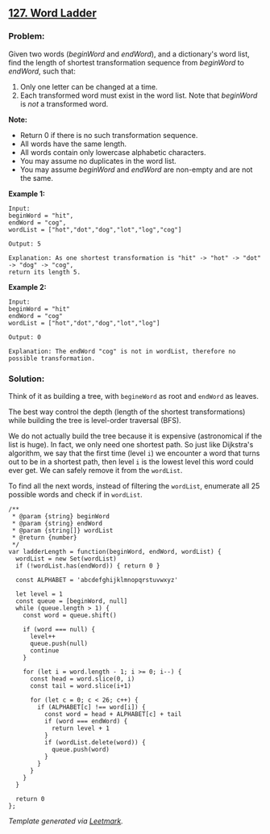 ## [127. Word Ladder](https://leetcode.com/problems/word-ladder/description/)

### Problem:

Given two words (_beginWord_ and _endWord_), and a dictionary's word list, find the length of shortest transformation sequence from _beginWord_ to _endWord_, such that:

1.  Only one letter can be changed at a time.
2.  Each transformed word must exist in the word list. Note that _beginWord_ is _not_ a transformed word.

**Note:**

- Return 0 if there is no such transformation sequence.
- All words have the same length.
- All words contain only lowercase alphabetic characters.
- You may assume no duplicates in the word list.
- You may assume _beginWord_ and _endWord_ are non-empty and are not the same.

**Example 1:**

    Input:
    beginWord = "hit",
    endWord = "cog",
    wordList = ["hot","dot","dog","lot","log","cog"]

    Output: 5

    Explanation: As one shortest transformation is "hit" -> "hot" -> "dot" -> "dog" -> "cog",
    return its length 5.

**Example 2:**

    Input:
    beginWord = "hit"
    endWord = "cog"
    wordList = ["hot","dot","dog","lot","log"]

    Output: 0

    Explanation: The endWord "cog" is not in wordList, therefore no possible transformation.

### Solution:

Think of it as building a tree, with `begineWord` as root and `endWord` as leaves.

The best way control the depth (length of the shortest transformations) while building the tree is level-order traversal (BFS).

We do not actually build the tree because it is expensive (astronomical if the list is huge). In fact, we only need one shortest path. So just like Dijkstra's algorithm, we say that the first time (level `i`) we encounter a word that turns out to be in a shortest path, then level `i` is the lowest level this word could ever get. We can safely remove it from the `wordList`.

To find all the next words, instead of filtering the `wordList`, enumerate all 25 possible words and check if in `wordList`.

    /**
     * @param {string} beginWord
     * @param {string} endWord
     * @param {string[]} wordList
     * @return {number}
     */
    var ladderLength = function(beginWord, endWord, wordList) {
      wordList = new Set(wordList)
      if (!wordList.has(endWord)) { return 0 }

      const ALPHABET = 'abcdefghijklmnopqrstuvwxyz'

      let level = 1
      const queue = [beginWord, null]
      while (queue.length > 1) {
        const word = queue.shift()

        if (word === null) {
          level++
          queue.push(null)
          continue
        }

        for (let i = word.length - 1; i >= 0; i--) {
          const head = word.slice(0, i)
          const tail = word.slice(i+1)

          for (let c = 0; c < 26; c++) {
            if (ALPHABET[c] !== word[i]) {
              const word = head + ALPHABET[c] + tail
              if (word === endWord) {
                return level + 1
              }
              if (wordList.delete(word)) {
                queue.push(word)
              }
            }
          }
        }
      }

      return 0
    };

_Template generated via [Leetmark](https://github.com/crimx/crx-leetmark)._
